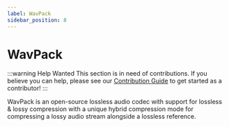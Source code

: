 ```yaml
---
label: WavPack
sidebar_position: 8
---
```


# WavPack

:::warning Help Wanted
This section is in need of contributions. If you believe you can help, please see our [Contribution Guide](../contribution-guide.md) to get started as a contributor!
:::

WavPack is an open-source lossless audio codec with support for lossless & lossy compression with a unique hybrid compression mode for compressing a lossy audio stream alongside a lossless reference.
